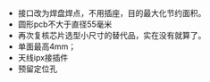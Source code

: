 * 接口改为焊盘焊点，不用插座，目的最大化节约面积。 
* 圆形pcb不大于直径55毫米
* 再次复核芯片选型小尺寸的替代品，实在没有就算了。
* 单面最高4mm；
* 天线ipx接插件
* 预留定位孔